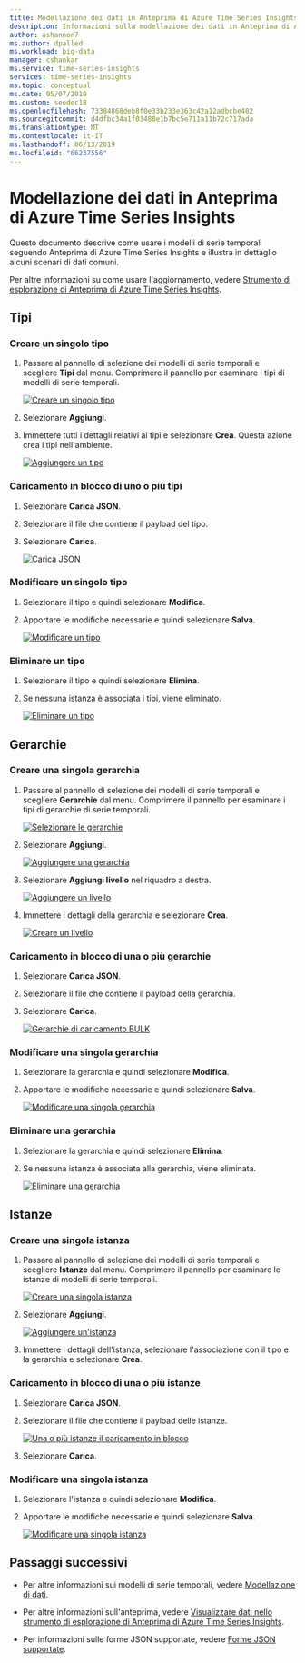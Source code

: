 ```yaml
---
title: Modellazione dei dati in Anteprima di Azure Time Series Insights | Microsoft Docs
description: Informazioni sulla modellazione dei dati in Anteprima di Azure Time Series Insights.
author: ashannon7
ms.author: dpalled
ms.workload: big-data
manager: cshankar
ms.service: time-series-insights
services: time-series-insights
ms.topic: conceptual
ms.date: 05/07/2019
ms.custom: seodec18
ms.openlocfilehash: 73384868deb8f0e33b233e363c42a12adbcbe402
ms.sourcegitcommit: d4dfbc34a1f03488e1b7bc5e711a11b72c717ada
ms.translationtype: MT
ms.contentlocale: it-IT
ms.lasthandoff: 06/13/2019
ms.locfileid: "66237556"
---
```

# <a name="data-modeling-in-azure-time-series-insights-preview"></a>Modellazione dei dati in Anteprima di Azure Time Series Insights

Questo documento descrive come usare i modelli di serie temporali seguendo Anteprima di Azure Time Series Insights e illustra in dettaglio alcuni scenari di dati comuni.

Per altre informazioni su come usare l'aggiornamento, vedere [Strumento di esplorazione di Anteprima di Azure Time Series Insights](./time-series-insights-update-explorer.md).

## <a name="types"></a>Tipi

### <a name="create-a-single-type"></a>Creare un singolo tipo

1. Passare al pannello di selezione dei modelli di serie temporali e scegliere **Tipi** dal menu. Comprimere il pannello per esaminare i tipi di modelli di serie temporali.

    [![Creare un singolo tipo](media/v2-update-how-to-tsm/portal_one.png)](media/v2-update-how-to-tsm/portal_one.png#lightbox)

1. Selezionare **Aggiungi**.
1. Immettere tutti i dettagli relativi ai tipi e selezionare **Crea**. Questa azione crea i tipi nell'ambiente.

    [![Aggiungere un tipo](media/v2-update-how-to-tsm/portal_two.png)](media/v2-update-how-to-tsm/portal_two.png#lightbox)

### <a name="bulk-upload-one-or-more-types"></a>Caricamento in blocco di uno o più tipi

1. Selezionare **Carica JSON**.
1. Selezionare il file che contiene il payload del tipo.
1. Selezionare **Carica**.

    [![Carica JSON](media/v2-update-how-to-tsm/portal_three.png)](media/v2-update-how-to-tsm/portal_three.png#lightbox)

### <a name="edit-a-single-type"></a>Modificare un singolo tipo

1. Selezionare il tipo e quindi selezionare **Modifica**. 
1. Apportare le modifiche necessarie e quindi selezionare **Salva**.

    [![Modificare un tipo](media/v2-update-how-to-tsm/portal_four.png)](media/v2-update-how-to-tsm/portal_four.png#lightbox)

### <a name="delete-a-type"></a>Eliminare un tipo

1. Selezionare il tipo e quindi selezionare **Elimina**.
1. Se nessuna istanza è associata i tipi, viene eliminato.

    [![Eliminare un tipo](media/v2-update-how-to-tsm/portal_five.png)](media/v2-update-how-to-tsm/portal_five.png#lightbox)

## <a name="hierarchies"></a>Gerarchie

### <a name="create-a-single-hierarchy"></a>Creare una singola gerarchia

1. Passare al pannello di selezione dei modelli di serie temporali e scegliere **Gerarchie** dal menu. Comprimere il pannello per esaminare i tipi di gerarchie di serie temporali.

    [![Selezionare le gerarchie](media/v2-update-how-to-tsm/portal_six.png)](media/v2-update-how-to-tsm/portal_six.png#lightbox)

1. Selezionare **Aggiungi**.

    [![Aggiungere una gerarchia](media/v2-update-how-to-tsm/portal_seven.png)](media/v2-update-how-to-tsm/portal_seven.png#lightbox)

1. Selezionare **Aggiungi livello** nel riquadro a destra.

    [![Aggiungere un livello](media/v2-update-how-to-tsm/portal_eight.png)](media/v2-update-how-to-tsm/portal_eight.png#lightbox)

1. Immettere i dettagli della gerarchia e selezionare **Crea**.

    [![Creare un livello](media/v2-update-how-to-tsm/portal_nine.png)](media/v2-update-how-to-tsm/portal_nine.png#lightbox)

### <a name="bulk-upload-one-or-more-hierarchies"></a>Caricamento in blocco di una o più gerarchie

1. Selezionare **Carica JSON**.
1. Selezionare il file che contiene il payload della gerarchia.
1. Selezionare **Carica**.

    [![Gerarchie di caricamento BULK](media/v2-update-how-to-tsm/portal_ten.png)](media/v2-update-how-to-tsm/portal_ten.png#lightbox)

### <a name="edit-a-single-hierarchy"></a>Modificare una singola gerarchia

1. Selezionare la gerarchia e quindi selezionare **Modifica**.
1. Apportare le modifiche necessarie e quindi selezionare **Salva**.

    [![Modificare una singola gerarchia](media/v2-update-how-to-tsm/portal_eleven.png)](media/v2-update-how-to-tsm/portal_eleven.png#lightbox)

### <a name="delete-a-hierarchy"></a>Eliminare una gerarchia

1. Selezionare la gerarchia e quindi selezionare **Elimina**. 
1. Se nessuna istanza è associata alla gerarchia, viene eliminata.

    [![Eliminare una gerarchia](media/v2-update-how-to-tsm/portal_twelve.png)](media/v2-update-how-to-tsm/portal_twelve.png#lightbox)

## <a name="instances"></a>Istanze

### <a name="create-a-single-instance"></a>Creare una singola istanza

1. Passare al pannello di selezione dei modelli di serie temporali e scegliere **Istanze** dal menu. Comprimere il pannello per esaminare le istanze di modelli di serie temporali.

    [![Creare una singola istanza](media/v2-update-how-to-tsm/portal_thirteen.png)](media/v2-update-how-to-tsm/portal_thirteen.png#lightbox)

1. Selezionare **Aggiungi**.

    [![Aggiungere un'istanza](media/v2-update-how-to-tsm/portal_fourteen.png)](media/v2-update-how-to-tsm/portal_fourteen.png#lightbox)

1. Immettere i dettagli dell'istanza, selezionare l'associazione con il tipo e la gerarchia e selezionare **Crea**.

### <a name="bulk-upload-one-or-more-instances"></a>Caricamento in blocco di una o più istanze

1. Selezionare **Carica JSON**.
1. Selezionare il file che contiene il payload delle istanze.

    [![Una o più istanze il caricamento in blocco](media/v2-update-how-to-tsm/portal_fifteen.png)](media/v2-update-how-to-tsm/portal_fifteen.png#lightbox)

1. Selezionare **Carica**.

### <a name="edit-a-single-instance"></a>Modificare una singola istanza

1. Selezionare l'istanza e quindi selezionare **Modifica**. 
1. Apportare le modifiche necessarie e quindi selezionare **Salva**.

    [![Modificare una singola istanza](media/v2-update-how-to-tsm/portal_sixteen.png)](media/v2-update-how-to-tsm/portal_sixteen.png#lightbox)

## <a name="next-steps"></a>Passaggi successivi

- Per altre informazioni sui modelli di serie temporali, vedere [Modellazione di dati](./time-series-insights-update-tsm.md).

- Per altre informazioni sull'anteprima, vedere [Visualizzare dati nello strumento di esplorazione di Anteprima di Azure Time Series Insights](./time-series-insights-update-explorer.md).

- Per informazioni sulle forme JSON supportate, vedere [Forme JSON supportate](./time-series-insights-send-events.md#json).

